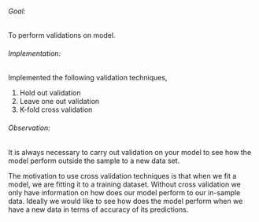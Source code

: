 ###### Goal:

To perform validations on model.

###### Implementation:

Implemented the following validation techniques,

1. Hold out validation
2. Leave one out validation
3. K-fold cross validation

###### Observation:

It is always necessary to carry out validation on your model to see how the model perform outside the sample to a new data set.

The motivation to use cross validation techniques is that when we fit a model, we are fitting it to a training dataset. Without cross validation we only have information on how does our model perform to our in-sample data. Ideally we would like to see how does the model perform when we have a new data in terms of accuracy of its predictions.
